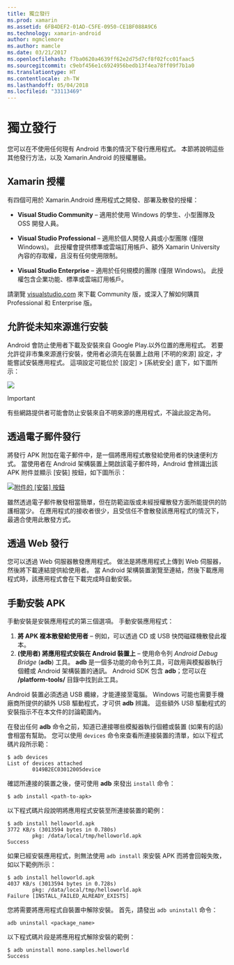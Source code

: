 ```yaml
---
title: 獨立發行
ms.prod: xamarin
ms.assetid: 6FB4DEF2-01AD-C5FE-0950-CE1BF088A9C6
ms.technology: xamarin-android
author: mgmclemore
ms.author: mamcle
ms.date: 03/21/2017
ms.openlocfilehash: f7ba0620a4639ff62e2d75d7cf8f02fcc01faac5
ms.sourcegitcommit: c9ebf456e1c6924956bedb13f4ea78ff09f7b1a0
ms.translationtype: HT
ms.contentlocale: zh-TW
ms.lasthandoff: 05/04/2018
ms.locfileid: "33113469"
---
```

# <a name="publishing-independently"></a>獨立發行

您可以在不使用任何現有 Android 市集的情況下發行應用程式。 本節將說明這些其他發行方法，以及 Xamarin.Android 的授權層級。


## <a name="xamarin-licensing"></a>Xamarin 授權

有四個可用於 Xamarin.Android 應用程式之開發、部署及散發的授權：

-   **Visual Studio Community** &ndash; 適用於使用 Windows 的學生、小型團隊及 OSS 開發人員。

-   **Visual Studio Professional** &ndash; 適用於個人開發人員或小型團隊 (僅限 Windows)。 此授權會提供標準或雲端訂用帳戶、額外 Xamarin University 內容的存取權，且沒有任何使用限制。

-   **Visual Studio Enterprise** &ndash; 適用於任何規模的團隊 (僅限 Windows)。 此授權包含企業功能、標準或雲端訂用帳戶。

請瀏覽 [visualstudio.com](https://www.visualstudio.com/xamarin/) 來下載 Community 版，或深入了解如何購買 Professional 和 Enterprise 版。


## <a name="allow-installation-from-unknown-sources"></a>允許從未知來源進行安裝

Android 會防止使用者下載及安裝來自 Google Play.以外位置的應用程式。 若要允許從非市集來源進行安裝，使用者必須先在裝置上啟用 [不明的來源] 設定，才能嘗試安裝應用程式。 這項設定可能位於 [設定] > [系統安全] 底下，如下圖所示：

[![](publishing-independently-images/settings.png)](publishing-independently-images/settings.png#lightbox)


> [!IMPORTANT]
> 有些網路提供者可能會防止安裝來自不明來源的應用程式，不論此設定為何。



## <a name="publishing-by-e-mail"></a>透過電子郵件發行

將發行 APK 附加在電子郵件中，是一個將應用程式散發給使用者的快速便利方式。 當使用者在 Android 架構裝置上開啟該電子郵件時，Android 會辨識出該 APK 附件並顯示 [安裝] 按鈕，如下圖所示：

[![附件的 [安裝] 按鈕](publishing-independently-images/publishing-via-email.png)](publishing-independently-images/publishing-via-email.png#lightbox)

雖然透過電子郵件散發相當簡單，但在防範盜版或未經授權散發方面所能提供的防護相當少。 在應用程式的接收者很少，且受信任不會散發該應用程式的情況下，最適合使用此散發方式。


## <a name="publishing-by-web"></a>透過 Web 發行

您可以透過 Web 伺服器散發應用程式。 做法是將應用程式上傳到 Web 伺服器，然後將下載連結提供給使用者。 當 Android 架構裝置瀏覽至連結，然後下載應用程式時，該應用程式會在下載完成時自動安裝。


## <a name="manually-installing-an-apk"></a>手動安裝 APK

手動安裝是安裝應用程式的第三個選項。 手動安裝應用程式：

1.   **將 APK 複本散發給使用者** &ndash; 例如，可以透過 CD 或 USB 快閃磁碟機散發此複本。
1.   **(使用者) 將應用程式安裝在 Android 裝置上**  &ndash; 使用命令列 *Android Debug Bridge* (**adb**) 工具。 **adb** 是一個多功能的命令列工具，可啟用與模擬器執行個體或 Android 架構裝置的通訊。 Android SDK 包含 **adb**；您可以在 **<sdk>/platform-tools/** 目錄中找到此工具。

Android 裝置必須透過 USB 纜線，才能連接至電腦。
Windows 可能也需要手機廠商所提供的額外 USB 驅動程式，才可供 **adb** 辨識。 這些額外 USB 驅動程式的安裝指示不在本文件的討論範圍內。

在發出任何 **adb** 命令之前，知道已連接哪些模擬器執行個體或裝置 (如果有的話) 會相當有幫助。 您可以使用 `devices` 命令來查看所連接裝置的清單，如以下程式碼片段所示範：

```shell
$ adb devices
List of devices attached
        0149B2EC03012005device
```

確認所連接的裝置之後，便可使用 **adb** 來發出 `install` 命令：

```shell
$ adb install <path-to-apk>
```

以下程式碼片段說明將應用程式安裝至所連接裝置的範例：

```shell
$ adb install helloworld.apk
3772 KB/s (3013594 bytes in 0.780s)
        pkg: /data/local/tmp/helloworld.apk
Success
```

如果已經安裝應用程式，則無法使用 `adb install` 來安裝 APK 而將會回報失敗，如以下範例所示：

```shell
$ adb install helloworld.apk
4037 KB/s (3013594 bytes in 0.728s)
        pkg: /data/local/tmp/helloworld.apk
Failure [INSTALL_FAILED_ALREADY_EXISTS]
```

您將需要將應用程式自裝置中解除安裝。 首先，請發出 `adb uninstall` 命令：

```shell
adb uninstall <package_name>
```

以下程式碼片段是將應用程式解除安裝的範例：

```shell
$ adb uninstall mono.samples.helloworld
Success
```
